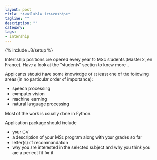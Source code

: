 ```yaml
---
layout: post
title: "Available internships"
tagline: ""
description: ""
category: 
tags: 
- intership
---
```

{% include JB/setup %}

Internship positions are opened every year to MSc students (Master 2, en France). Have a look at the "students" section to know more...

Applicants should have some knowledge of at least one of the following areas (in no particular order of importance):

  * speech processing
  * computer vision
  * machine learning
  * natural language processing

Most of the work is usually done in Python. 

Application package should include :

  * your CV
  * a description of your MSc program along with your grades so far 
  * letter(s) of recommandation
  * why you are interested in the selected subject and why you think you are 
  a perfect fit for it

